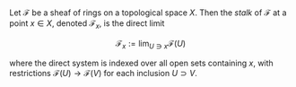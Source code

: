 Let $\mathcal{F}$ be a sheaf of rings on a topological space $X$. Then the *stalk* of $\mathcal{F}$ at a point $x \in X$, denoted $\mathcal{F}_{x}$, is the direct limit

$$
\mathcal{F}_{x} := \lim_{U \ni x} \mathcal{F}(U)
$$

where the direct system is indexed over all open sets containing $x$, with restrictions $\mathcal{F}(U) \to \mathcal{F}(V)$ for each inclusion $U \supset V$.
